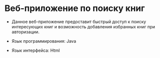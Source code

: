 # Веб-приложение по поиску книг
+ Данное веб-приложение предоставит быстрый доступ к поиску интересующих книг и возможность добавления избранных книг при авторизации.

+ Язык программирования: Java
+ Язык интерфейса: Html
